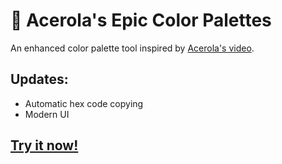 # 🎨 Acerola's Epic Color Palettes

An enhanced color palette tool inspired by [Acerola's video](https://www.youtube.com/watch?v=fv-wlo8yVhk).

## Updates:
- Automatic hex code copying
- Modern UI

## [Try it now!](https://dnecsa.github.io/Acerolas-Epic-Color-Palettes/)
